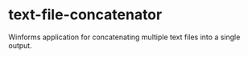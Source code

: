 # text-file-concatenator
Winforms application for concatenating multiple text files into a single output.

